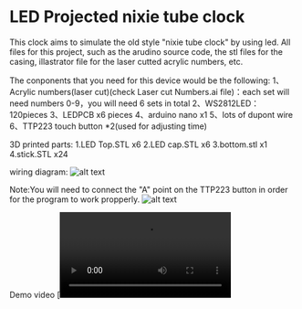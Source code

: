 # LED Projected nixie tube clock

This clock aims to simulate the old style "nixie tube clock" by using led. All files for this project, such as the arudino source code, the stl files for the casing, illastrator file for the laser cutted acrylic numbers, etc.

The conponents that you need for this device would be the following:
                                                                    1、Acrylic numbers(laser cut)(check Laser cut Numbers.ai file)：each set will need numbers 0-9，you will need 6 sets in total
                                                                    2、WS2812LED：120pieces
                                                                    3、LEDPCB x6 pieces
                                                                    4、arduino nano x1
                                                                    5、lots of dupont wire
                                                                    6、TTP223 touch button *2(used for adjusting time)

3D printed parts:
1.LED Top.STL x6
2.LED cap.STL x6
3.bottom.stl x1
4.stick.STL x24
                                                                    

wiring diagram:
![alt text](https://github.com/Howerchen666/LED-Projected-nixie-tube/blob/1b1d5189eb76578e0b825ac8f59ecf298942ea39/wiring%20diagram.jpg)

Note:You will need to connect the "A" point on the TTP223 button in order for the program to work propperly.
![alt text](https://github.com/Howerchen666/LED-Projected-nixie-tube/blob/1b1d5189eb76578e0b825ac8f59ecf298942ea39/TTP223%E8%A7%A6%E6%91%B8%E6%8C%89%E9%94%AE.jpg)

Demo video
[![Watch the video](https://raw.githubusercontent.com/Howerchen666/LED-Projected-nixie-tube/main/demo%20video.MP4)

